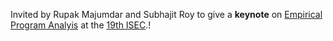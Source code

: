 Invited by Rupak Majumdar and Subhajit Roy to give a **keynote** on <a href="https://www.mpi-sp.org/71953/news_publication_23813048_transferred?c=6054">Empirical Program Analyis</a> at the <a href="https://conf.researchr.org/attending/isec-2026/iisec-2026-keynote-speaker">19th ISEC</a>.!
